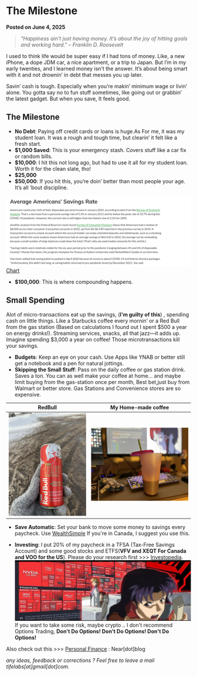 # The Milestone

**Posted on June 4, 2025**

> *"Happiness ain’t just having money. It’s about the joy of hitting goals and working hard." – Franklin D. Roosevelt*

I used to think life would be super easy if I had tons of money. Like, a new iPhone, a dope JDM car, a nice apartment, or a trip to Japan. But I’m in my early twenties, and I learned money isn't the answer. It’s about being smart with it and not drownin’ in debt that messes you up later.

Savin’ cash is tough. Especially when you’re makin’ minimum wage or livin’ alone. You gotta say no to fun stuff sometimes, like going out or grabbin’ the latest gadget. But when you save, It feels good.

## The Milestone

- **No Debt**: Paying off credit cards or loans is huge.As For me, it was my student loan. It was a rough and tough time, but clearin’ it felt like a fresh start.
- **$1,000 Saved**: This is your emergency stash. Covers stuff like a car fix or random bills.
- **$10,000**: I hit this not long ago, but had to use it all for my student loan. Worth it for the clean slate, tho!
- **$25,000**
- **$50,000**: If you hit this, you’re doin’ better than most people your age. It’s all ‘bout discipline.

![Chart](./blog-images/us.png)
[Chart](https://www.marketwatch.com/guides/banking/average-savings-account-balance/)

- **$100,000**: This is where compounding happens.

## Small Spending

Alot of micro-transactions eat up the savings, (**I'm guilty of this**) , spending cash on little things. Like a Starbucks coffee every mornin’ or a Red Bull from the gas station (Based on calculations I found out I spent $500 a year on energy drinks!). Streaming services, snacks, all that jazz—it adds up. Imagine spending $3,000 a year on coffee! Those microtransactions kill your savings.


- **Budgets**: Keep an eye on your cash. Use Apps like YNAB or better still get a notebook and a pen for natural jottings.
- **Skipping the Small Stuff**: Pass on the daily coffee or gas station drink. Saves a ton. You can as well make your coffee at home... and maybe limit buying from the gas-station once per month, Best bet,just buy from Walmart or better store.
Gas Stations and Convenience stores are so expensive.

| RedBull    | My Home-made coffee  |
|---------|---------|
| ![Redbull](./blog-images/redbull.jpg) | ![Coffee](./blog-images/coffee.JPG) |

- **Save Automatic**: Set your bank to move some money to savings every paycheck.
Use [WealthSimple](https://www.wealthsimple.com/en-ca) If you're in Canada, I suggest you use this.


- **Investing**: I put 20% of my paycheck in a TFSA (Tax-Free Savings Account) and some good stocks and ETFS(**VFV and XEQT For Canada and VOO for the US**). Please do your research first >>> [Investopedia](https://www.investopedia.com).
![Rekt](blog-images/eva.jpg)
If you want to take some risk, maybe crypto .. I don't recommend Options Trading,
**Don't Do Options! Don't Do Options!  Don't Do Options!**

Also check out this >>> [Personal Finance](https://near.blog/personal-finance-tips/) : Near[dot]blog

*any ideas, feedback or corrections ? Feel free to leave a mail tifelabs[at]gmail[dot]com.*
